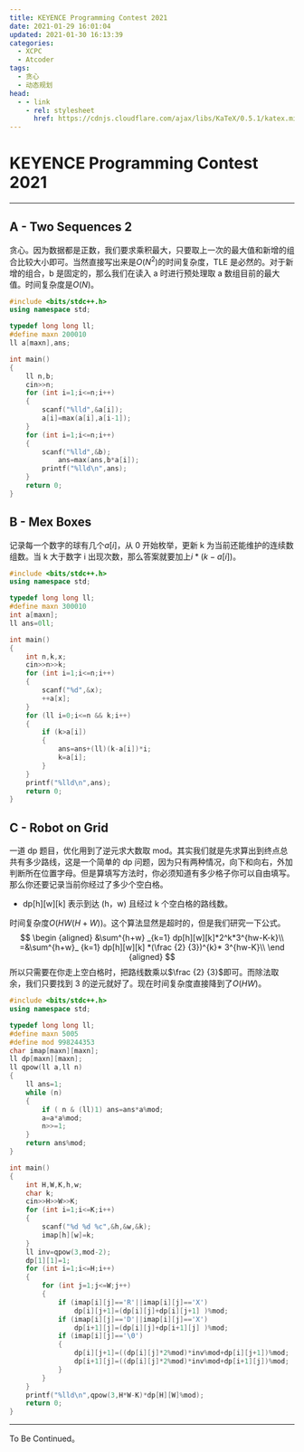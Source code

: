 ```yaml
---
title: KEYENCE Programming Contest 2021
date: 2021-01-29 16:01:04
updated: 2021-01-30 16:13:39
categories:
  - XCPC
  - Atcoder
tags:
  - 贪心
  - 动态规划
head:
  - - link
    - rel: stylesheet
      href: https://cdnjs.cloudflare.com/ajax/libs/KaTeX/0.5.1/katex.min.css
---
```


# KEYENCE Programming Contest 2021

<!-- more -->

---

## A - Two Sequences 2

贪心。因为数据都是正数，我们要求乘积最大，只要取上一次的最大值和新增的组合比较大小即可。当然直接写出来是$O (N^2)$的时间复杂度，TLE 是必然的。对于新增的组合，b 是固定的，那么我们在读入 a 时进行预处理取 a 数组目前的最大值。时间复杂度是$O(N)$。

```cpp
#include <bits/stdc++.h>
using namespace std;

typedef long long ll;
#define maxn 200010
ll a[maxn],ans;

int main()
{
	ll n,b;
	cin>>n;
	for (int i=1;i<=n;i++)		
	{
		scanf("%lld",&a[i]);
		a[i]=max(a[i],a[i-1]);
	}
	for (int i=1;i<=n;i++)
	{
		scanf("%lld",&b);
			ans=max(ans,b*a[i]);
		printf("%lld\n",ans);
	}
	return 0;
} 
```

## B - Mex Boxes

记录每一个数字的球有几个$a[i]$，从 0 开始枚举，更新 k 为当前还能维护的连续数组数。当 k 大于数字 i 出现次数，那么答案就要加上$i*(k-a[i])$。

```cpp
#include <bits/stdc++.h>
using namespace std;

typedef long long ll;
#define maxn 300010
int a[maxn];
ll ans=0ll;

int main()
{
	int n,k,x;
	cin>>n>>k;
	for (int i=1;i<=n;i++)		
	{
		scanf("%d",&x);
		++a[x];
	}
	for (ll i=0;i<=n && k;i++)
	{
		if (k>a[i]) 
		{
			ans=ans+(ll)(k-a[i])*i;
			k=a[i];
		}
	}
	printf("%lld\n",ans);
	return 0;
} 
```

## C - Robot on Grid

一道 dp 题目，优化用到了逆元求大数取 mod。其实我们就是先求算出到终点总共有多少路线，这是一个简单的 dp 问题，因为只有两种情况，向下和向右，外加判断所在位置字母。但是算填写方法时，你必须知道有多少格子你可以自由填写。那么你还要记录当前你经过了多少个空白格。

- dp\[h]\[w]\[k] 表示到达 (h，w) 且经过 k 个空白格的路线数。

时间复杂度$O(HW(H+W))$。这个算法显然是超时的，但是我们研究一下公式。
$$
\begin {aligned}
&\sum^{h+w} _{k=1} dp[h][w][k]*2^k*3^{hw-K-k}\\
=&\sum^{h+w}_ {k=1} dp[h][w][k] *(\frac {2} {3})^{k}* 3^{hw-K}\\
\end {aligned}
$$
所以只需要在你走上空白格时，把路线数乘以$\frac {2} {3}$即可。而除法取余，我们只要找到 3 的逆元就好了。现在时间复杂度直接降到了$O(HW)$。

```cpp
#include <bits/stdc++.h>
using namespace std;

typedef long long ll;
#define maxn 5005
#define mod 998244353
char imap[maxn][maxn];
ll dp[maxn][maxn];
ll qpow(ll a,ll n)
{
	ll ans=1;
	while (n)
	{
		if ( n & (ll)1) ans=ans*a%mod;
		a=a*a%mod;
		n>>=1;
	}
	return ans%mod;
}

int main()
{
	int H,W,K,h,w;
	char k;
	cin>>H>>W>>K;
	for (int i=1;i<=K;i++)		
	{
		scanf("%d %d %c",&h,&w,&k);
		imap[h][w]=k;
	}
	ll inv=qpow(3,mod-2);
	dp[1][1]=1;
	for (int i=1;i<=H;i++)
	{
		for (int j=1;j<=W;j++)
		{
			if (imap[i][j]=='R'||imap[i][j]=='X') 
                dp[i][j+1]=(dp[i][j]+dp[i][j+1] )%mod;
			if (imap[i][j]=='D'||imap[i][j]=='X') 
                dp[i+1][j]=(dp[i][j]+dp[i+1][j] )%mod;
			if (imap[i][j]=='\0') 
			{
				dp[i][j+1]=((dp[i][j]*2%mod)*inv%mod+dp[i][j+1])%mod;
				dp[i+1][j]=((dp[i][j]*2%mod)*inv%mod+dp[i+1][j])%mod;
			}
		}
	}
	printf("%lld\n",qpow(3,H*W-K)*dp[H][W]%mod);
	return 0;
} 
```

---

To Be Continued。

<!-- Q.E.D. -->